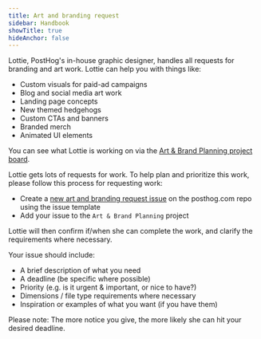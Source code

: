 ```yaml
---
title: Art and branding request
sidebar: Handbook
showTitle: true
hideAnchor: false
---
```


Lottie, PostHog's in-house graphic designer, handles all requests for branding and art work. Lottie can help you with things like:

- Custom visuals for paid-ad campaigns
- Blog and social media art work
- Landing page concepts
- New themed hedgehogs
- Custom CTAs and banners
- Branded merch 
- Animated UI elements

You can see what Lottie is working on via the [Art & Brand Planning project board](https://github.com/orgs/PostHog/projects/65/views/2).

Lottie gets lots of requests for work. To help plan and prioritize this work, please follow this process for requesting work:

- Create a [new art and branding request issue](https://github.com/PostHog/posthog.com/issues/new/choose) on the posthog.com repo using the issue template
- Add your issue to the `Art & Brand Planning` project

Lottie will then confirm if/when she can complete the work, and clarify the requirements where necessary.

Your issue should include:

- A brief description of what you need
- A deadline (be specific where possible)
- Priority (e.g. is it urgent & important, or nice to have?)
- Dimensions / file type requirements where necessary
- Inspiration or examples of what you want (if you have them)

Please note: The more notice you give, the more likely she can hit your desired deadline.